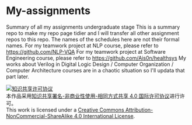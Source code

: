 # My-assignments
Summary of all my assignments undergraduate stage
This is a summary repo to make my repo page tidier and I will transfer all other assignment repos to this repo.
The names of the schedules here are not their formal names.
For my teamwork project at NLP course, please refer to https://github.com/NLP-VQA
For my teamwork project at Software Engineering course, please refer to https://github.com/Ais0n/healthsys
My works about Verilog in Digital Logic Design / Computer Organization / Computer Architecture courses are in a chaotic situation so I'll updata that part later.

<a rel="license" href="http://creativecommons.org/licenses/by-nc-sa/4.0/"><img alt="知识共享许可协议" style="border-width:0" src="https://i.creativecommons.org/l/by-nc-sa/4.0/88x31.png" /></a><br />本作品采用<a rel="license" href="http://creativecommons.org/licenses/by-nc-sa/4.0/">知识共享署名-非商业性使用-相同方式共享 4.0 国际许可协议</a>进行许可。<br />
This work is licensed under a <a rel="license" href="http://creativecommons.org/licenses/by-nc-sa/4.0/">Creative Commons Attribution-NonCommercial-ShareAlike 4.0 International License</a>.
